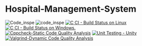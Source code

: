 # Hospital-Management-System
![Code_inspe](https://camo.githubusercontent.com/ee2c9fb44f5b5ea6ee22091e9eab498eb11a3a4b21878d4fb680bd4348202ab5/68747470733a2f2f7777772e636f64652d696e73706563746f722e636f6d2f70726f6a6563742f32343734342f73636f72652f737667)
![code_inspe](https://www.code-inspector.com/project/24692/status/svg)
[![C CI - Build Status on Linux](https://github.com/RakshitaRpatilkulkarni/Hospital-Management-System/actions/workflows/c-build.yml/badge.svg)](https://github.com/RakshitaRpatilkulkarni/Hospital-Management-System/actions/workflows/c-build.yml)
[![C CI - Build Status on Windows.](https://github.com/RakshitaRpatilkulkarni/Hospital-Management-System/actions/workflows/c-buildWin.yml/badge.svg)](https://github.com/RakshitaRpatilkulkarni/Hospital-Management-System/actions/workflows/c-buildWin.yml)
[![Cppcheck-Static Code Quality Analysis](https://github.com/RakshitaRpatilkulkarni/Hospital-Management-System/actions/workflows/Cppcheck.yml/badge.svg)](https://github.com/RakshitaRpatilkulkarni/Hospital-Management-System/actions/workflows/Cppcheck.yml)
[![Unit Testing - Unity](https://github.com/RakshitaRpatilkulkarni/Hospital-Management-System/actions/workflows/Testunity.yml/badge.svg)](https://github.com/RakshitaRpatilkulkarni/Hospital-Management-System/actions/workflows/Testunity.yml)
[![Valgrind-Dynamic Code Quality Analysis](https://github.com/RakshitaRpatilkulkarni/Hospital-Management-System/actions/workflows/codeQualityDynamic.yml/badge.svg)](https://github.com/RakshitaRpatilkulkarni/Hospital-Management-System/actions/workflows/codeQualityDynamic.yml)

